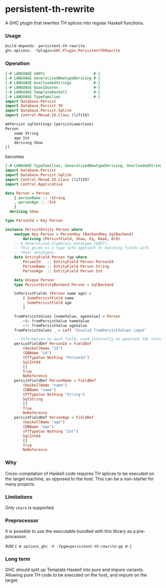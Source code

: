 persistent-th-rewrite
=======================

A GHC plugin that rewrites TH splices into regular Haskell functions.

### Usage
```haskell
build-depends: persistent-th-rewrite
ghc-options: -fplugin=GHC.Plugin.PersistentThRewrite
```

### Operation

```haskell
{-# LANGUAGE GADTs                      #-}
{-# LANGUAGE GeneralizedNewtypeDeriving #-}
{-# LANGUAGE OverloadedStrings          #-}
{-# LANGUAGE QuasiQuotes                #-}
{-# LANGUAGE TemplateHaskell            #-}
{-# LANGUAGE TypeFamilies               #-}
import Database.Persist
import Database.Persist.TH
import Database.Persist.Sqlite
import Control.Monad.IO.Class (liftIO)

mkPersist sqlSettings [persistLowerCase|
Person
    name String
    age Int
    deriving Show
|]
```

becomes

```haskell
{-# LANGUAGE TypeFamilies, GeneralizedNewtypeDeriving, OverloadedStrings, GADTs #-}
import Database.Persist
import Database.Persist.Sqlite
import Control.Monad.IO.Class (liftIO)
import Control.Applicative

data Person = Person
    { personName :: !String
    , personAge :: !Int
    }
  deriving Show

type PersonId = Key Person

instance PersistEntity Person where
    newtype Key Person = PersonKey (BackendKey SqlBackend)
        deriving (PersistField, Show, Eq, Read, Ord)
    -- A Generalized Algebraic Datatype (GADT).
    -- This gives us a type-safe approach to matching fields with
    -- their datatypes.
    data EntityField Person typ where
        PersonId   :: EntityField Person PersonId
        PersonName :: EntityField Person String
        PersonAge  :: EntityField Person Int

    data Unique Person
    type PersistEntityBackend Person = SqlBackend

    toPersistFields (Person name age) =
        [ SomePersistField name
        , SomePersistField age
        ]

    fromPersistValues [nameValue, ageValue] = Person
        <$> fromPersistValue nameValue
        <*> fromPersistValue ageValue
    fromPersistValues _ = Left "Invalid fromPersistValues input"

    -- Information on each field, used internally to generate SQL statements
    persistFieldDef PersonId = FieldDef
        (HaskellName "Id")
        (DBName "id")
        (FTTypeCon Nothing "PersonId")
        SqlInt64
        []
        True
        NoReference
    persistFieldDef PersonName = FieldDef
        (HaskellName "name")
        (DBName "name")
        (FTTypeCon Nothing "String")
        SqlString
        []
        True
        NoReference
    persistFieldDef PersonAge = FieldDef
        (HaskellName "age")
        (DBName "age")
        (FTTypeCon Nothing "Int")
        SqlInt64
        []
        True
        NoReference
```

### Why

Cross-compilation of Haskell code requires TH splices to be executed on the target machine, as opposed to the host.
This can be a non-starter for many projects.

### Limitations

Only `share` is supported.

### Preprocessor

It is possible to use the executable bundled with this library as a pre-processor.

Add `{-# options_ghc -F -Fpgm=persistent-th-rewrite-pp #-}`

### Long term

GHC should split up Template Haskell into pure and impure variants. Allowing pure TH code to be executed on the host, and impure on the target.

